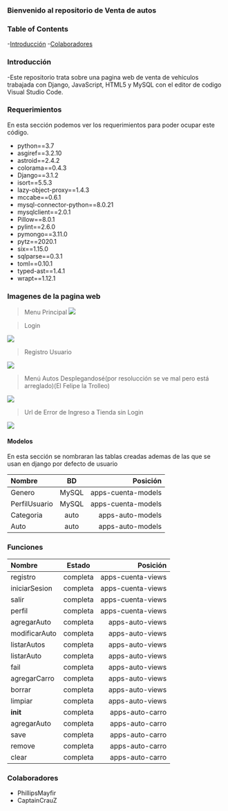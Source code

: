 ### Bienvenido al repositorio de Venta de autos

### Table of Contents

-[Introducción](#Introducción)
-[Colaboradores](#Colaboradores)

### Introducción
-Este repositorio trata sobre una pagina web de venta de vehiculos trabajada con Django, JavaScript, HTML5 y MySQL con el editor de codigo Visual Studio Code.


### Requerimientos 
En esta sección podemos ver los requerimientos para poder ocupar este código.
                
   + python==3.7
   + asgiref==3.2.10
   + astroid==2.4.2
   + colorama==0.4.3
   + Django==3.1.2
   + isort==5.5.3
   + lazy-object-proxy==1.4.3
   + mccabe==0.6.1
   + mysql-connector-python==8.0.21
   + mysqlclient==2.0.1
   + Pillow==8.0.1
   + pylint==2.6.0
   + pymongo==3.11.0
   + pytz==2020.1
   + six==1.15.0
   + sqlparse==0.3.1
   + toml==0.10.1
   + typed-ast==1.4.1
   + wrapt==1.12.1

### Imagenes de la pagina web



> Menu Principal
![](https://github.com/PhillipsMayfir/Prueba/blob/master/1.png?raw=true)

> Login

![](https://github.com/PhillipsMayfir/Prueba/blob/master/2.png?raw=true)

> Registro Usuario

![](https://github.com/PhillipsMayfir/Prueba/blob/master/3.png?raw=true)

> Menú Autos Desplegandosé(por resolucción se ve mal pero está arreglado)(El Felipe la Trolleo)

![](https://github.com/PhillipsMayfir/Prueba/blob/master/4.png?raw=true)

> Url de Error de Ingreso a Tienda sin Login

![](https://github.com/PhillipsMayfir/Prueba/blob/master/6.png?raw=true)

#### Modelos
En esta sección se nombraran las tablas creadas ademas de las que se usan en django por defecto de usuario

| Nombre  | BD | Posición |
| :------------ |:---------------:| -----:|
| Genero | MySQL | apps-cuenta-models |
| PerfilUsuario | MySQL | apps-cuenta-models |
| Categoria | auto | apps-auto-models |
| Auto | auto | apps-auto-models |



### Funciones 

| Nombre  | Estado  | Posición |
| :------------ |:---------------:| -----:|
| registro   | completa | apps-cuenta-views |
| iniciarSesion      | completa        |  apps-cuenta-views  |
| salir | completa        |   apps-cuenta-views |
| perfil | completa | apps-cuenta-views |
| agregarAuto | completa | apps-auto-views |
| modificarAuto | completa | apps-auto-views |
| listarAutos | completa  | apps-auto-views |
| listarAuto | completa | apps-auto-views |
| fail | completa | apps-auto-views |
| agregarCarro | completa | apps-auto-views |
| borrar | completa | apps-auto-views |
| limpiar | completa | apps-auto-views |
| __init__ | completa | apps-auto-carro |
| agregarAuto | completa | apps-auto-carro |
| save | completa | apps-auto-carro |
| remove | completa | apps-auto-carro |
| clear | completa | apps-auto-carro |

### Colaboradores 
- PhillipsMayfir
- CaptainCrauZ
